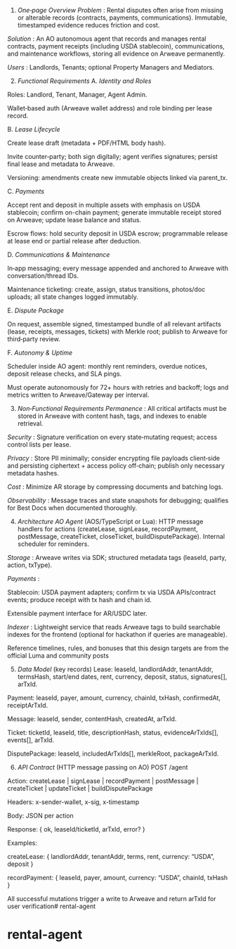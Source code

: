 1) *One‑page Overview* 
 *Problem* : Rental disputes often arise from missing or alterable records (contracts, payments, communications). Immutable, timestamped evidence reduces friction and cost.

 *Solution* : An AO autonomous agent that records and manages rental contracts, payment receipts (including USDA stablecoin), communications, and maintenance workflows, storing all evidence on Arweave permanently.

 *Users* : Landlords, Tenants; optional Property Managers and Mediators.

2) *Functional Requirements* 
A. *Identity and Roles* 

Roles: Landlord, Tenant, Manager, Agent Admin.

Wallet‑based auth (Arweave wallet address) and role binding per lease record.

B. *Lease Lifecycle* 

Create lease draft (metadata + PDF/HTML body hash).

Invite counter‑party; both sign digitally; agent verifies signatures; persist final lease and metadata to Arweave.

Versioning: amendments create new immutable objects linked via parent_tx.

C. *Payments* 

Accept rent and deposit in multiple assets with emphasis on USDA stablecoin; confirm on-chain payment; generate immutable receipt stored on Arweave; update lease balance and status.

Escrow flows: hold security deposit in USDA escrow; programmable release at lease end or partial release after deduction.

D. *Communications & Maintenance* 

In‑app messaging; every message appended and anchored to Arweave with conversation/thread IDs.

Maintenance ticketing: create, assign, status transitions, photos/doc uploads; all state changes logged immutably.

E. *Dispute Package* 

On request, assemble signed, timestamped bundle of all relevant artifacts (lease, receipts, messages, tickets) with Merkle root; publish to Arweave for third‑party review.

F. *Autonomy & Uptime* 

Scheduler inside AO agent: monthly rent reminders, overdue notices, deposit release checks, and SLA pings.

Must operate autonomously for 72+ hours with retries and backoff; logs and metrics written to Arweave/Gateway per interval.

3) *Non‑Functional Requirements* 
 *Permanence* : All critical artifacts must be stored in Arweave with content hash, tags, and indexes to enable retrieval.

 *Security* : Signature verification on every state‑mutating request; access control lists per lease.

 *Privacy* : Store PII minimally; consider encrypting file payloads client‑side and persisting ciphertext + access policy off‑chain; publish only necessary metadata hashes.

 *Cost* : Minimize AR storage by compressing documents and batching logs.

 *Observability* : Message traces and state snapshots for debugging; qualifies for Best Docs when documented thoroughly.

4) *Architecture* 
 *AO Agent* (AOS/TypeScript or Lua): HTTP message handlers for actions (createLease, signLease, recordPayment, postMessage, createTicket, closeTicket, buildDisputePackage). Internal scheduler for reminders.

 *Storage* : Arweave writes via SDK; structured metadata tags (leaseId, party, action, txType).

 *Payments* :

Stablecoin: USDA payment adapters; confirm tx via USDA APIs/contract events; produce receipt with tx hash and chain id.

Extensible payment interface for AR/USDC later.

 *Indexer* : Lightweight service that reads Arweave tags to build searchable indexes for the frontend (optional for hackathon if queries are manageable).

Reference timelines, rules, and bonuses that this design targets are from the official Luma and community posts

5) *Data Model* (key records)
Lease: leaseId, landlordAddr, tenantAddr, termsHash, start/end dates, rent, currency, deposit, status, signatures[], arTxId.

Payment: leaseId, payer, amount, currency, chainId, txHash, confirmedAt, receiptArTxId.

Message: leaseId, sender, contentHash, createdAt, arTxId.

Ticket: ticketId, leaseId, title, descriptionHash, status, evidenceArTxIds[], events[], arTxId.

DisputePackage: leaseId, includedArTxIds[], merkleRoot, packageArTxId.

6) *API Contract* (HTTP message passing on AO)
POST /agent

Action: createLease | signLease | recordPayment | postMessage | createTicket | updateTicket | buildDisputePackage

Headers: x-sender-wallet, x-sig, x-timestamp

Body: JSON per action

Response: { ok, leaseId/ticketId, arTxId, error? }

Examples:

createLease: { landlordAddr, tenantAddr, terms, rent, currency: “USDA”, deposit }

recordPayment: { leaseId, payer, amount, currency: “USDA”, chainId, txHash }

All successful mutations trigger a write to Arweave and return arTxId for user verification# rental-agent
# rental-agent
